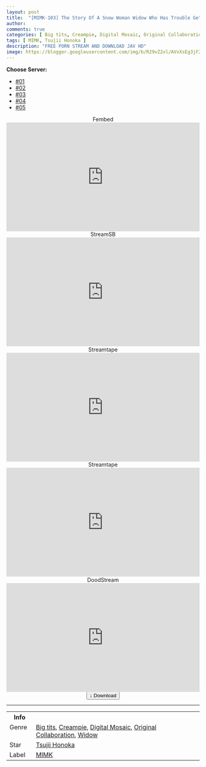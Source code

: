 ```yaml
---
layout: post
title:  "[MIMK-103] The Story Of A Snow Woman Widow Who Has Trouble Getting Along With Others And The Cursed Ring Over 20000 Copies Sold! A Live-Action Adaptation Of The Popular Ghost Sex Manga!"
author:
comments: true
categories: [ Big tits, Creampie, Digital Mosaic, Original Collaboration, Widow ]
tags: [ MIMK, Tsujii Honoka ]
description: "FREE PORN STREAM AND DOWNLOAD JAV HD"
image: https://blogger.googleusercontent.com/img/b/R29vZ2xl/AVvXsEg3jF2ECDIJpbBKMhTEEJXi5aBB0k-qlaIGuwkTr1ahl8Mh4zsQR33d0G_Bj49q8FYxeWlNbO9SGJ70zN_kEABUN8aZmbqwALINHVvKCK6d9aVkHmB9ZuPQz5CkXz4S1QbFlwSZScxXqX7pZTVW0tHcbP54NjKWZWxPSo7iZCmUfXwTxUoIMT8U5EcG/s1600/mimk103pl.jpg
---
```


<div id="utb">
<b>Choose Server:</b>
<ul id="udltb">
<li><a href="#tab1">#01</a></li>
<li><a href="#tab2">#02</a></li>
<li><a href="#tab3">#03</a></li>
<li><a href="#tab4">#04</a></li>
<li><a href="#tab5">#05</a></li>
</ul>
<div id="udlctn">
<div id="tab1">
<!--- #01 Start --->
<center>Fembed</center>
<div style="padding-bottom:56.25%; position:relative; display:block; width: 100%">
  <iframe width="100%" height="100%"
    src="https://mycloudzz.com/v/7rymyfgd4dy21xl"
    frameborder="0" allowfullscreen="" style="position:absolute; top:0; left: 0">
  </iframe>
</div>
<!--- #01 End --->
</div>
<div id="tab2">
<!--- #02 Start --->
<center>StreamSB</center>
<div style="padding-bottom:56.25%; position:relative; display:block; width: 100%">
  <iframe width="100%" height="100%"
    src="https://streamsb.net/e/0tkh1w0ryvdk.html"
    frameborder="0" allowfullscreen="" style="position:absolute; top:0; left: 0">
  </iframe>
</div>
<!--- #02 End --->
</div>
<div id="tab3">
<!--- #03 Start --->
<center>Streamtape</center>
<div style="padding-bottom:56.25%; position:relative; display:block; width: 100%">
  <iframe width="100%" height="100%"
    src="https://streamtape.com/e/qD7ZlO0e3vcze46/MEYD-532_Reona_Kirishima.mp4"
    frameborder="0" allowfullscreen="" style="position:absolute; top:0; left: 0">
  </iframe>
</div>
<!--- #03 End --->
</div>
<div id="tab4">
<!--- #04 Start --->
<center>Streamtape</center>
<div style="padding-bottom:56.25%; position:relative; display:block; width: 100%">
  <iframe width="100%" height="100%"
    src="https://streamtape.com/e/8qBrj8Gakkiop7m/MEYD-532_Reona_Kirishima.mp4"
    frameborder="0" allowfullscreen="" style="position:absolute; top:0; left: 0">
  </iframe>
</div>
<!--- #04 End --->
</div>
<div id="tab5">
<!--- #05 Start --->
<center>DoodStream</center>
<div style="padding-bottom:56.25%; position:relative; display:block; width: 100%">
  <iframe width="100%" height="100%"
    src="https://dood.ws/e/p0rx5g9xu44vjfzd0vswpdkwfzfymo9"
    frameborder="0" allowfullscreen="" style="position:absolute; top:0; left: 0">
  </iframe>
</div>
<!--- #05 End --->
</div>
</div>
</div>

<center>
<a href="/d/mimk-103">
<button class="btn btn-outline-dark py-2 px-5 d-block w-100 show-comments"><b>&darr;</b> Download</button>
</a>
</center>
<hr />
<table>
  <tr>
    <th>Info</th>
  </tr>
  <tr>
    <td>Genre &nbsp;</td>
    <td> <a href="/categories#Big-tits">Big tits</a>, <a href="/categories#Creampie">Creampie</a>, <a href="/categories#Digital-Mosaic">Digital Mosaic</a>, <a href="/categories#Original-Collaboration">Original Collaboration</a>, <a href="/categories#Widow">Widow</a></td>
  </tr>
  <tr>
    <td>Star</td>
    <td> <a href="/tags#Tsujii-Honoka">Tsujii Honoka</a></td>
  </tr>
  <tr>
    <td>Label</td>
    <td> <a href="/tags#MIMK">MIMK</a></td>
  </tr>
</table>
